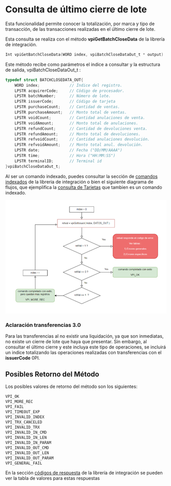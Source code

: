 # Consulta de último cierre de lote
Esta funcionalidad permite conocer la totalización, por marca y tipo de transacción, de las transacciones realizadas en el último cierre de lote.

Esta consulta se realiza con el método **vpiGetBatchCloseData** de la librería de integración.

````c
Int vpiGetBatchCloseData(WORD index, vpiBatchCloseDataOut_t * output)
````

Este método recibe como parámetros el indice a consultar y la estructura de salida, vpiBatchCloseDataOut_t :

````c
typedef struct BATCHCLOSEDATA_OUT{	
	WORD index;             // Índice del registro.   
	LPSTR acquirerCode;     // Código de procesador.   
	LPSTR batchNumber;      // Número de lote.   
	LPSTR issuerCode;       // Código de tarjeta   
	LPSTR purchaseCount;    // Cantidad de ventas.   
	LPSTR purchaseAmount;   // Monto total de ventas.   
	LPSTR voidCount;        // Cantidad anulaciones de venta.   
	LPSTR voidAmount;       // Monto total de anulaciones.   
	LPSTR refundCount;      // Cantidad de devoluciones venta.   
	LPSTR refundAmount;     // Monto total de devoluciones.   
	LPSTR refvoidCount;     // Cantidad anulaciones devolución.   
	LPSTR refvoidAmount;    // Monto total anul. devolución.
	LPSTR date;             // Fecha ("DD/MM/AAAA")  
	LPSTR time;             // Hora ("HH:MM:SS")
	LPSTR terminalID;       // Terminal id
}vpiBatchCloseDataOut_t;
````


Al ser un comando indexado, puedes consultar la sección de [comandos indexados](../Libreria/comandosIndexados.md) de la libreria de integración o bien el siguiente diagrama de flujos, que ejemplifica la [consulta de Tarjetas](consultaTarjetas.md) que tambien es un comando indexado.

![ejemplocomandos indexados](..\images\ComandosIndexados.PNG)

### Aclaración transferencias 3.0  
Para las transferencias al no existir una liquidación, ya que son inmediatas, no existe un cierre de lote que haya que presentar. Sin embargo, al consultar el último cierre y este incluya este tipo de operaciones, se incluirá un indice totalizando las operaciones realizadas con transferencias con el **issuerCode** 0PI.

## Posibles Retorno del Método
Los posibles valores de retorno del método son los siguientes:
````
VPI_OK
VPI_MORE_REC
VPI_FAIL
VPI_TIMEOUT_EXP
VPI_INVALID_INDEX 
VPI_TRX_CANCELED
VPI_INVALID_TRX
VPI_INVALID_IN_CMD 
VPI_INVALID_IN_LEN
VPI_INVALID_IN_PARAM
VPI_INVALID_OUT_CMD
VPI_INVALID_OUT_LEN
VPI_INVALID_OUT_PARAM
VPI_GENERAL_FAIL
````
En la sección [códigos de respuesta](../Libreria/codigosRespuesta.md) de la librería de integración se pueden ver la tabla de valores para estas respuestas
